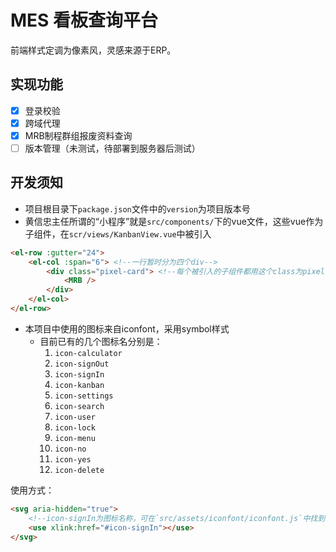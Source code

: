 # MES 看板查询平台
前端样式定调为像素风，灵感来源于ERP。

## 实现功能
- [x] 登录校验
- [x] 跨域代理
- [x] MRB制程群组报废资料查询
- [ ] 版本管理（未测试，待部署到服务器后测试）

## 开发须知
- 项目根目录下`package.json`文件中的`version`为项目版本号
- 黄信忠主任所谓的“小程序”就是`src/components/`下的vue文件，这些vue作为子组件，在`scr/views/KanbanView.vue`中被引入
```html
<el-row :gutter="24">
    <el-col :span="6"> <!--一行暂时分为四个div-->
        <div class="pixel-card"> <!--每个被引入的子组件都用这个class为pixel-card的div所包裹-->
            <MRB />
        </div>
    </el-col>
</el-row>
```
- 本项目中使用的图标来自iconfont，采用symbol样式
    - 目前已有的几个图标名分别是：
        1. `icon-calculator`
        2. `icon-signOut`
        3. `icon-signIn`
        4. `icon-kanban`
        5. `icon-settings`
        6. `icon-search`
        7. `icon-user`
        8. `icon-lock`
        9. `icon-menu`
        10. `icon-no`
        11. `icon-yes`
        12. `icon-delete`

使用方式：
```html
<svg aria-hidden="true">
    <!--icon-signIn为图标名称，可在`src/assets/iconfont/iconfont.js`中找到-->
    <use xlink:href="#icon-signIn"></use>
</svg>
```